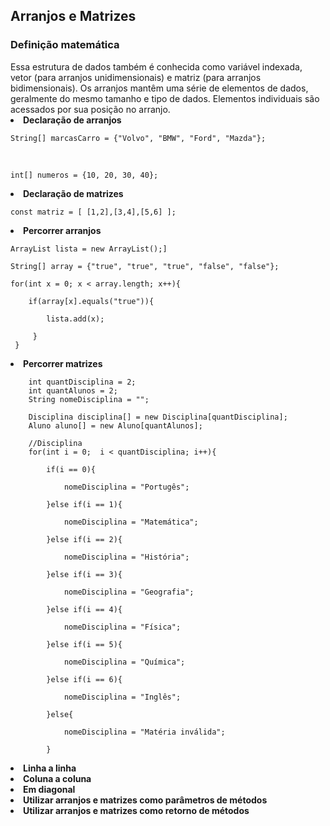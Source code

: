 <h2>Arranjos e Matrizes</h2>

<h3>Definição matemática</h3>
Essa estrutura de dados também é conhecida como variável indexada, vetor (para arranjos unidimensionais) e matriz (para arranjos bidimensionais). Os arranjos mantêm uma série de elementos de dados, geralmente do mesmo tamanho e tipo de dados. Elementos individuais são acessados por sua posição no arranjo.

<br>

<li><b>Declaração de arranjos</b></li>

    String[] marcasCarro = {"Volvo", "BMW", "Ford", "Mazda"};

<br>

    int[] numeros = {10, 20, 30, 40};

<li><b>Declaração de matrizes</b></li>

    const matriz = [ [1,2],[3,4],[5,6] ];

<li><b>Percorrer arranjos</b></li>

    ArrayList lista = new ArrayList();]
    
    String[] array = {"true", "true", "true", "false", "false"};
    
    for(int x = 0; x < array.length; x++){
      
        if(array[x].equals("true")){

            lista.add(x);

         }
     }

<li><b>Percorrer matrizes</b></li>

        int quantDisciplina = 2;
        int quantAlunos = 2;
        String nomeDisciplina = "";

        Disciplina disciplina[] = new Disciplina[quantDisciplina];
        Aluno aluno[] = new Aluno[quantAlunos];

        //Disciplina
        for(int i = 0;  i < quantDisciplina; i++){

            if(i == 0){

                nomeDisciplina = "Portugês";

            }else if(i == 1){

                nomeDisciplina = "Matemática";

            }else if(i == 2){

                nomeDisciplina = "História";

            }else if(i == 3){
                
                nomeDisciplina = "Geografia";

            }else if(i == 4){

                nomeDisciplina = "Física";

            }else if(i == 5){

                nomeDisciplina = "Química";
                
            }else if(i == 6){
                
                nomeDisciplina = "Inglês";

            }else{

                nomeDisciplina = "Matéria inválida";

            }


<li><b>Linha a linha</b></li>

<li><b>Coluna a coluna</b></li>

<li><b>Em diagonal</b></li>

<li><b>Utilizar arranjos e matrizes como parâmetros de métodos</b></li>

<li><b>Utilizar arranjos e matrizes como retorno de métodos</b></li>

